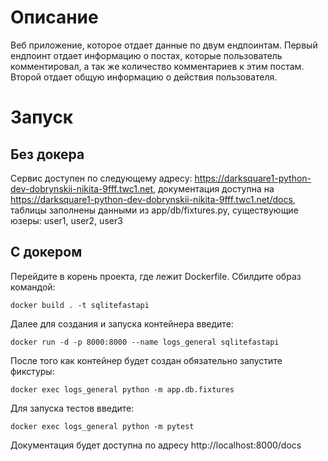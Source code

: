 # Описание
Веб приложение, которое отдает данные по двум ендпоинтам. Первый ендпоинт отдает информацию о постах, которые пользователь
комментировал, а так же количество комментариев к этим постам. Второй отдает общую информацию о действия пользователя.

# Запуск
## Без докера
Сервис доступен по следующему адресу: https://darksquare1-python-dev-dobrynskii-nikita-9fff.twc1.net, документация доступна на 
https://darksquare1-python-dev-dobrynskii-nikita-9fff.twc1.net/docs, таблицы заполнены данными из app/db/fixtures.py, существующие 
юзеры: user1, user2, user3

## С докером
Перейдите в корень проекта, где лежит Dockerfile. Сбилдите образ командой:

```docker build . -t sqlitefastapi```

Далее для создания и запуска контейнера введите:

```docker run -d -p 8000:8000 --name logs_general sqlitefastapi```

После того как контейнер будет создан обязательно запустите фикстуры:

```docker exec logs_general python -m app.db.fixtures```

Для запуска тестов введите:

```docker exec logs_general python -m pytest```

Документация будет доступна по адресу http://localhost:8000/docs
